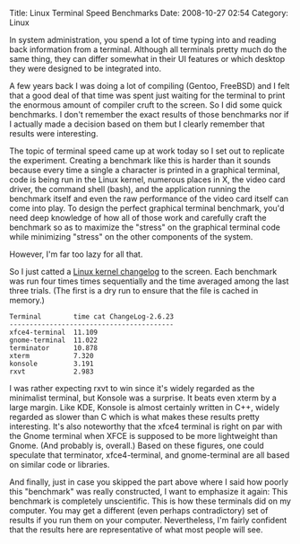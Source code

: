 Title: Linux Terminal Speed Benchmarks
Date: 2008-10-27 02:54
Category: Linux

In system administration, you spend a lot of time typing into and reading back information from a terminal. Although all terminals pretty much do the same thing, they can differ somewhat in their UI features or which desktop they were designed to be integrated into.

A few years back I was doing a lot of compiling (Gentoo, FreeBSD) and I felt that a good deal of that time was spent just waiting for the terminal to print the enormous amount of compiler cruft to the screen. So I did some quick benchmarks. I don't remember the exact results of those benchmarks nor if I actually made a decision based on them but I clearly remember that results were interesting.

The topic of terminal speed came up at work today so I set out to replicate the experiment. Creating a benchmark like this is harder than it sounds because every time a single a character is printed in a graphical terminal, code is being run in the Linux kernel, numerous places in X, the video card driver, the command shell (bash), and the application running the benchmark itself and even the raw performance of the video card itself can come into play. To design the perfect graphical terminal benchmark, you'd need deep knowledge of how all of those work and carefully craft the benchmark so as to maximize the "stress" on the graphical terminal code while minimizing "stress" on the other components of the system.

However, I'm far too lazy for all that.

So I just catted a [Linux kernel changelog](http://www.kernel.org/pub/linux/kernel/v2.6/ChangeLog-2.6.23) to the screen. Each benchmark was run four times times sequentially and the time averaged among the last three trials. (The first is a dry run to ensure that the file is cached in memory.)

    Terminal        time cat ChangeLog-2.6.23
    -----------------------------------------
    xfce4-terminal  11.109
    gnome-terminal  11.022
    terminator      10.878
    xterm           7.320
    konsole         3.191
    rxvt            2.983


I was rather expecting rxvt to win since it's widely regarded as the minimalist terminal, but Konsole was a surprise. It beats even xterm by a large margin. Like KDE, Konsole is almost certainly written in C++, widely regarded as slower than C which is what makes these results pretty interesting. It's also noteworthy that the xfce4 terminal is right on par with the Gnome terminal when XFCE is supposed to be more lightweight than Gnome. (And probably is, overall.) Based on these figures, one could speculate that terminator, xfce4-terminal, and gnome-terminal are all based on similar code or libraries.

And finally, just in case you skipped the part above where I said how poorly this "benchmark" was really constructed, I want to emphasize it again: This benchmark is completely unscientific. This is how these terminals did on my computer. You may get a different (even perhaps contradictory) set of results if you run them on your computer. Nevertheless, I'm fairly confident that the results here are representative of what most people will see.
